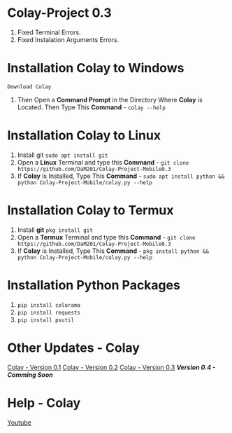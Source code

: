 # Colay-Project 0.3

1) Fixed Terminal Errors.
2) Fixed Instalation Arguments Errors.


# Installation Colay to Windows

`Download Colay`
1) Then Open a **Command Prompt** in the Directory Where **Colay** is Located. Then Type This **Command**  -  `colay --help`

# Installation Colay to Linux

1) Install git `sudo apt install git`
2) Open a **Linux** Terminal and type this **Command**  -  `git clone https://github.com/DaM201/Colay-Project-Mobile0.3`
3) If **Colay** is Installed, Type This **Command**  -  `sudo apt install python && python Colay-Project-Mobile/colay.py --help`

# Installation Colay to Termux

1) Install **git** `pkg install git`
2) Open a **Termux** Terminal and type this **Command**  -  `git clone https://github.com/DaM201/Colay-Project-Mobile0.3`
3) If **Colay** is Installed, Type This **Command**  -  `pkg install python && python Colay-Project-Mobile/colay.py --help`

# Installation Python Packages

1) `pip install colorama`
2) `pip install requests`
3) `pip install psutil`
   
# Other Updates - Colay

[Colay - Version 0.1](https://github.com/DaM201/Colay-Project)
[Colay - Version 0.2](https://github.com/DaM201/Colay-Project0.2)
[Colay - Version 0.3](https://github.com/DaM201/Colay-Project0.3)
***Version 0.4 - Comming Soon***

# Help - Colay
[Youtube](https://www.youtube.com/channel/UC8Ao1YisJbPGCNG73EhtDCw)
